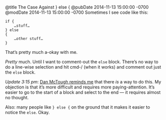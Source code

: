 @title The Case Against } else {
@pubDate 2014-11-13 15:00:00 -0700
@modDate 2014-11-13 15:00:00 -0700
Sometimes I see code like this:

<code>if {</code><br />
<code>&nbsp;&nbsp;&nbsp;&nbsp;…stuff…</code><br />
<code>} else {</code><br />
<code>&nbsp;&nbsp;&nbsp;&nbsp;…other stuff…</code><br />
<code>}</code>

That’s pretty much a-okay with me.

*Pretty* much. Until I want to comment-out the <code>else</code> block. There’s no way to do a line-wise selection and hit cmd-/ (when it works) and comment out just the <code>else</code> block.

<i>Update 3:15 pm</i>: <a href="https://twitter.com/danmactough/status/533034241899364352">Dan McTough reminds me</a> that there *is* a way to do this. My objection is that it’s more difficult and requires more paying-attention. It’s easier to go to the start of a block and select to the end — it requires almost no thought.

Also: many people like <code>} else {</code> on the ground that it makes it easier to notice the <code>else</code>. Okay.